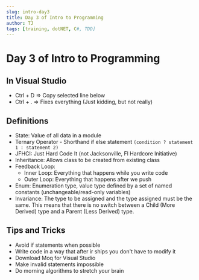 ```yaml
---
slug: intro-day3
title: Day 3 of Intro to Programming
author: TJ
tags: [training, dotNET, C#, TDD]
---
```


# Day 3 of Intro to Programming

## In Visual Studio
- Ctrl + D => Copy selected line below
- Ctrl + . => Fixes everything (Just kidding, but not really)


## Definitions
- State: Value of all data in a module 
- Ternary Operator - Shorthand if else statement ```(condition ? statement 1 : statement 2)```
- JFHCI: Just Hard Code It (not Jacksonville, Fl Hardcore Initiative)
- Inheritance: Allows class to be created from existing class
- Feedback Loop: 
    - Inner Loop: Everything that happens while you write code
    - Outer Loop: Everything that happens after we push
- Enum: Enumeration type, value type defined by a set of named constants (unchangeable/read-only variables)
- Invariance: The type to be assigned and the type assigned must be the same. This means that there is no switch between a Child (More Derived) type and a Parent (Less Derived) type.

## Tips and Tricks
- Avoid if statements when possible
- Write code in a way that after ir ships you don't have to modify it
- Download Moq for Visual Studio
- Make invalid statements impossible
- Do morning algorithms to stretch your brain


